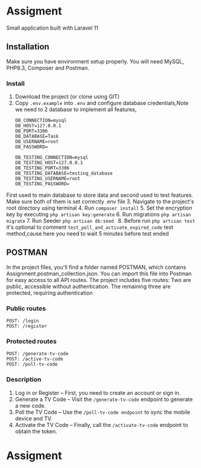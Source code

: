 # Assigment
Small application built with Laravel 11 <br>

## Installation
Make sure you have environment setup properly. You will need MySQL, PHP8.3, Composer and Postman.

### Install
1. Download the project (or clone using GIT)
2. Copy `.env.example` into `.env` and configure database credentials,Note we need to 2 database to implement all features,
    ```
    DB_CONNECTION=mysql
    DB_HOST=127.0.0.1
    DB_PORT=3306
    DB_DATABASE=Task
    DB_USERNAME=root
    DB_PASSWORD=
    
    DB_TESTING_CONNECTION=mysql
    DB_TESTING_HOST=127.0.0.1
    DB_TESTING_PORT=3306
    DB_TESTING_DATABASE=testing_database
    DB_TESTING_USERNAME=root
    DB_TESTING_PASSWORD=
   ```
First used to main database to store data and second used to test features. Make sure both of them is set correctly .env file
3. Navigate to the project's root directory using terminal
4. Run `composer install`
5. Set the encryption key by executing `php artisan key:generate`
6. Run migrations `php artisan migrate`
7. Run Seeder `php artisan db:seed `
8. Before run  `php artisan test ` it's optional to comment `test_poll_and_activate_expired_code` test method,cause here you need to wait 5 minutes before test ended

## POSTMAN
In the project files, you'll find a folder named POSTMAN, which contains Assignment.postman_collection.json. You can import this file into Postman for easy access to all API routes.
The project includes five routes:
Two are public, accessible without authentication.
The remaining three are protected, requiring authentication
### Public routes
```
POST: /login
POST: /register
```
### Protected routes

```
POST: /generate-tv-code
POST: /active-tv-code
POST: /poll-tv-code

```

### Description
1. Log in or Register – First, you need to create an account or sign in.
2. Generate a TV Code – Visit the `/generate-tv-code` endpoint to generate a new code.
3. Poll the TV Code – Use the `/poll-tv-code endpoint` to sync the mobile device and TV.
4. Activate the TV Code – Finally, call the `/activate-tv-code` endpoint to obtain the token.
# Assigment

